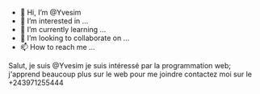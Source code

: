 - 👋 Hi, I’m @Yvesim
- 👀 I’m interested in ...
- 🌱 I’m currently learning ...
- 💞️ I’m looking to collaborate on ...
- 📫 How to reach me ...

Salut, je suis @Yvesim
je suis intéressé par la programmation web; 
j'apprend beaucoup plus sur le web
pour me joindre contactez moi sur le +243971255444
<!---
Yvesim/Yvesim is a ✨ special ✨ repository because its `README.md` (this file) appears on your GitHub profile. 
You can click the Preview link to take a look at your changes.
--->

